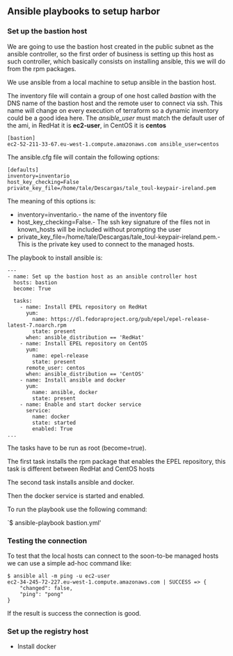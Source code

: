 ## Ansible playbooks to setup harbor

### Set up the bastion host

We are going to use the bastion host created in the public subnet as the ansible
controller, so the first order of business is setting up this host as such controller,
which basically consists on installing ansible, this we will do from the rpm packages.

We use ansible from a local machine to setup ansible in the bastion host.

The inventory file will contain a group of one host called _bastion_ with the DNS name of
the bastion host and the remote user to connect via ssh.  This name will change on every
execution of terraform so a dynamic inventory could be a good idea here.  The
*ansible_user* must match the default user of the ami, in RedHat it is __ec2-user__, in
CentOS it is __centos__

```
[bastion]
ec2-52-211-33-67.eu-west-1.compute.amazonaws.com ansible_user=centos
```

The ansible.cfg file will contain the following options:

```
[defaults]
inventory=inventario
host_key_checking=False
private_key_file=/home/tale/Descargas/tale_toul-keypair-ireland.pem
```

The meaning of this options is:

* inventory=inventario.- the name of the inventory file
* host_key_checking=False.- The ssh key signature of the files not in known_hosts will be
  included without prompting the user
* private_key_file=/home/tale/Descargas/tale_toul-keypair-ireland.pem.- This is the
  private key used to connect to the managed hosts.

The playbook to install ansible is:

```
---
- name: Set up the bastion host as an ansible controller host
  hosts: bastion
  become: True

  tasks:
    - name: Install EPEL repository on RedHat
      yum:
        name: https://dl.fedoraproject.org/pub/epel/epel-release-latest-7.noarch.rpm
        state: present
      when: ansible_distribution == 'RedHat'
    - name: Install EPEL repository on CentOS
      yum:
        name: epel-release
        state: present
      remote_user: centos
      when: ansible_distribution == 'CentOS'
    - name: Install ansible and docker
      yum:
        name: ansible, docker
        state: present
    - name: Enable and start docker service
      service:
        name: docker
        state: started
        enabled: True
...

```

The tasks have to be run as root (become=true).

The first task installs the rpm package that enables the EPEL repository, this task is
different between RedHat and CentOS hosts

The second task installs ansible and docker.

Then the docker service is started and enabled.

To run the playbook use the following command:

`$ ansible-playbook bastion.yml'

### Testing the connection 

To test that the local hosts can connect to the soon-to-be managed hosts we can use a
simple ad-hoc command like:

```shell
$ ansible all -m ping -u ec2-user
ec2-34-245-72-227.eu-west-1.compute.amazonaws.com | SUCCESS => {
    "changed": false, 
    "ping": "pong"
}
```

If the result is success the connection is good.

### Set up the registry host

* Install docker
